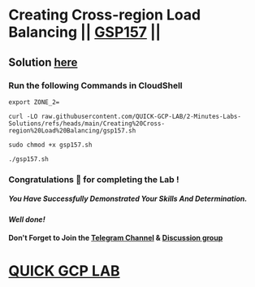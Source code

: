 # Creating Cross-region Load Balancing || [GSP157](https://www.cloudskillsboost.google/focuses/642?parent=catalog) ||

## Solution [here](https://youtu.be/tarIacWydQM)

### Run the following Commands in CloudShell

```
export ZONE_2=
```
```
curl -LO raw.githubusercontent.com/QUICK-GCP-LAB/2-Minutes-Labs-Solutions/refs/heads/main/Creating%20Cross-region%20Load%20Balancing/gsp157.sh

sudo chmod +x gsp157.sh

./gsp157.sh
```

### Congratulations 🎉 for completing the Lab !

##### *You Have Successfully Demonstrated Your Skills And Determination.*

#### *Well done!*

#### Don't Forget to Join the [Telegram Channel](https://t.me/quickgcplab) & [Discussion group](https://t.me/quickgcplabchats)

# [QUICK GCP LAB](https://www.youtube.com/@quickgcplab)
